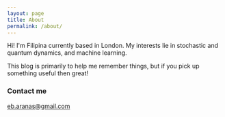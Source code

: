 ```yaml
---
layout: page
title: About
permalink: /about/
---
```


Hi! I'm Filipina currently based in London. My interests lie in stochastic and quantum dynamics, and machine learning.

This blog is primarily to help me remember things, but if you pick up something useful then great!


### Contact me

[eb.aranas@gmail.com](mailto:eb.aranas@gmail.com)
